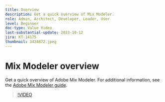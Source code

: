 ```yaml
---
title: Overview
description: Get a quick overview of Mix Modeler.
role: Admin, Architect, Developer, Leader, User
level: Beginner
doc-type: Value Video
last-substantial-update: 2023-10-12
jira: KT-14175
thumbnail: 3424872.jpeg
---
```


# Mix Modeler overview

Get a quick overview of Adobe Mix Modeler. For additional information, see the [Adobe Mix Modeler guide](https://experienceleague.adobe.com/en/docs/mix-modeler/using/get-started/workflow).

>[!VIDEO](https://video.tv.adobe.com/v/3424872/?learn=on&enablevpops)
